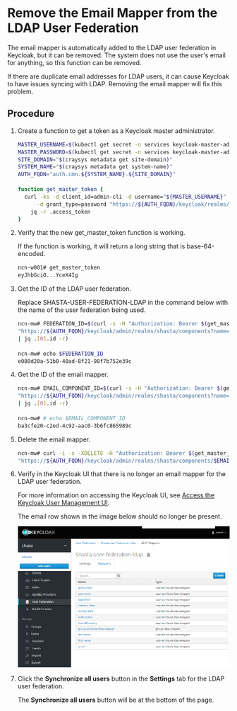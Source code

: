 # Remove the Email Mapper from the LDAP User Federation

The email mapper is automatically added to the LDAP user federation in Keycloak, but it can be removed. The system does not use the user's email for anything, so this function can be removed.

If there are duplicate email addresses for LDAP users, it can cause Keycloak to have issues syncing with LDAP. Removing the email mapper will fix this problem.

## Procedure

1. Create a function to get a token as a Keycloak master administrator.

    ```bash
    MASTER_USERNAME=$(kubectl get secret -n services keycloak-master-admin-auth -ojsonpath='{.data.user}' | base64 -d)
    MASTER_PASSWORD=$(kubectl get secret -n services keycloak-master-admin-auth -ojsonpath='{.data.password}' | base64 -d)
    SITE_DOMAIN="$(craysys metadata get site-domain)"
    SYSTEM_NAME="$(craysys metadata get system-name)"
    AUTH_FQDN="auth.cmn.${SYSTEM_NAME}.${SITE_DOMAIN}"

    function get_master_token {
      curl -ks -d client_id=admin-cli -d username="${MASTER_USERNAME}" -d password="${MASTER_PASSWORD}" \
          -d grant_type=password "https://${AUTH_FQDN}/keycloak/realms/master/protocol/openid-connect/token" | \
        jq -r .access_token
    }
    ```

2. Verify that the new get\_master\_token function is working.

    If the function is working, it will return a long string that is base-64-encoded.

    ```bash
    ncn-w001# get_master_token
    eyJhbGciO...YceX4Ig
    ```

3. Get the ID of the LDAP user federation.

    Replace SHASTA-USER-FEDERATION-LDAP in the command below with the name of the user federation being used.

    ```bash
    ncn-mw# FEDERATION_ID=$(curl -s -H "Authorization: Bearer $(get_master_token)" \
    "https://${AUTH_FQDN}/keycloak/admin/realms/shasta/components?name=shasta-user-federation-ldap" \
    | jq .[0].id -r)

    ncn-mw# echo $FEDERATION_ID
    e080d20a-51b0-40ad-8f21-98f7b752e39c
    ```

4. Get the ID of the email mapper.

    ```bash
    ncn-mw# EMAIL_COMPONENT_ID=$(curl -s -H "Authorization: Bearer $(get_master_token)" \
    "https://${AUTH_FQDN}/keycloak/admin/realms/shasta/components?name=email&parent=$FEDERATION_ID" \
    | jq .[0].id -r)

    ncn-mw# # echo $EMAIL_COMPONENT_ID
    ba3cfe20-c2ed-4c92-aac0-3b6fc865989c
    ```

5. Delete the email mapper.

    ```bash
    ncn-mw# curl -i -s -XDELETE -H "Authorization: Bearer $(get_master_token)" \
    "https://${AUTH_FQDN}/keycloak/admin/realms/shasta/components/$EMAIL_COMPONENT_ID"
    ```

6. Verify in the Keycloak UI that there is no longer an email mapper for the LDAP user federation.

    For more information on accessing the Keycloak UI, see [Access the Keycloak User Management UI](Access_the_Keycloak_User_Management_UI.md).

    The email row shown in the image below should no longer be present.

    ![LDAP User Federation Mappers](../../img/operations/LDAP_User_Federation_Mappers.png)

7. Click the **Synchronize all users** button in the **Settings** tab for the LDAP user federation.

    The **Synchronize all users** button will be at the bottom of the page.
